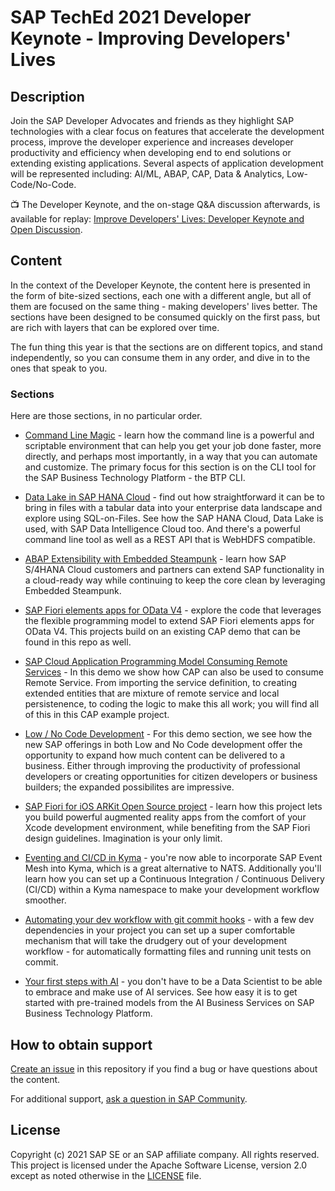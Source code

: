 # SAP TechEd 2021 Developer Keynote - Improving Developers' Lives

## Description

Join the SAP Developer Advocates and friends as they highlight SAP technologies with a clear focus on features that accelerate the development process, improve the developer experience and increases developer productivity and efficiency when developing end to end solutions or extending existing applications.  Several aspects of application development will be represented including: AI/ML, ABAP, CAP, Data & Analytics, Low-Code/No-Code.

📺 The Developer Keynote, and the on-stage Q&A discussion afterwards, is available for replay: [Improve Developers' Lives: Developer Keynote and Open Discussion](https://www.youtube.com/watch?v=kOFuwDSXBZg).

## Content

In the context of the Developer Keynote, the content here is presented in the form of bite-sized sections, each one with a different angle, but all of them are focused on the same thing - making developers' lives better. The sections have been designed to be consumed quickly on the first pass, but are rich with layers that can be explored over time.

The fun thing this year is that the sections are on different topics, and stand independently, so you can consume them in any order, and dive in to the ones that speak to you.

### Sections

Here are those sections, in no particular order.

* [Command Line Magic](section/command-line-magic/) - learn how the command line is a powerful and scriptable environment that can help you get your job done faster, more directly, and perhaps most importantly, in a way that you can automate and customize. The primary focus for this section is on the CLI tool for the SAP Business Technology Platform - the BTP CLI.

* [Data Lake in SAP HANA Cloud](section/hana-cloud) - find out how straightforward it can be to bring in files with a tabular data into your enterprise data landscape and explore using SQL-on-Files. See how the SAP HANA Cloud, Data Lake is used, with SAP Data Intelligence Cloud too. And there's a powerful command line tool as well as a REST API that is WebHDFS compatible.

* [ABAP Extensibility with Embedded Steampunk](section/abap-goodness/) - learn how SAP S/4HANA Cloud customers and partners can extend SAP functionality in a cloud-ready way while continuing to keep the core clean by leveraging Embedded Steampunk.

* [SAP Fiori elements apps for OData V4](section/frontend) - explore the code that leverages the flexible programming model to extend SAP Fiori elements apps for OData V4. This projects build on an existing CAP demo that can be found in this repo as well.

* [SAP Cloud Application Programming Model Consuming Remote Services](section/cap) - In this demo we show how CAP can also be used to consume Remote Service. From importing the service definition, to creating extended entities that are mixture of remote service and local persistenence, to coding the logic to make this all work; you will find all of this in this CAP example project.

* [Low / No Code Development](section/low_no_code) - For this demo section, we see how the new SAP offerings in both Low and No Code development offer the opportunity to expand how much content can be delivered to a business. Either through improving the productivity of professional developers or creating opportunities for citizen developers or business builders; the expanded possibilites are impressive.

* [SAP Fiori for iOS ARKit Open Source project](section/fiori-ios-arkit) - learn how this project lets you build powerful augmented reality apps from the comfort of your Xcode development environment, while benefiting from the SAP Fiori design guidelines. Imagination is your only limit.

* [Eventing and CI/CD in Kyma](section/eventing-cicd-kyma) - you're now able to incorporate SAP Event Mesh into Kyma, which is a great alternative to NATS. Additionally you'll learn how you can set up a Continuous Integration / Continuous Delivery (CI/CD) within a Kyma namespace to make your development workflow smoother.

* [Automating your dev workflow with git commit hooks](section/git-commit-hooks) - with a few dev dependencies in your project you can set up a super comfortable mechanism that will take the drudgery out of your development workflow - for automatically formatting files and running unit tests on commit.

* [Your first steps with AI](section/first-steps-ai) - you don't have to be a Data Scientist to be able to embrace and make use of AI services. See how easy it is to get started with pre-trained models from the AI Business Services on SAP Business Technology Platform.


## How to obtain support

[Create an issue](https://github.com/SAP-samples/<repository-name>/issues) in this repository if you find a bug or have questions about the content.

For additional support, [ask a question in SAP Community](https://answers.sap.com/questions/ask.html).

## License
Copyright (c) 2021 SAP SE or an SAP affiliate company. All rights reserved. This project is licensed under the Apache Software License, version 2.0 except as noted otherwise in the [LICENSE](LICENSES/Apache-2.0.txt) file.
